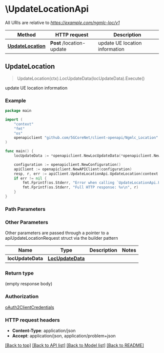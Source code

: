 # \UpdateLocationApi

All URIs are relative to *https://example.com/ngmlc-loc/v1*

Method | HTTP request | Description
------------- | ------------- | -------------
[**UpdateLocation**](UpdateLocationApi.md#UpdateLocation) | **Post** /location-update | update UE location information



## UpdateLocation

> UpdateLocation(ctx).LocUpdateData(locUpdateData).Execute()

update UE location information

### Example

```go
package main

import (
    "context"
    "fmt"
    "os"
    openapiclient "github.com/5GCoreNet/client-openapi/Ngmlc_Location"
)

func main() {
    locUpdateData := *openapiclient.NewLocUpdateData(*openapiclient.NewLocationRequestType(), *openapiclient.NewGeographicArea(*openapiclient.NewSupportedGADShapes(), *openapiclient.NewGeographicalCoordinates(float64(123), float64(123)), float32(123), *openapiclient.NewUncertaintyEllipse(float32(123), float32(123), int32(123)), int32(123), []openapiclient.GeographicalCoordinates{*openapiclient.NewGeographicalCoordinates(float64(123), float64(123))}, float64(123), float32(123), int32(123), float32(123), int32(123), int32(123)), int32(123), *openapiclient.NewAccuracyFulfilmentIndicator(), *openapiclient.NewLcsQosClass()) // LocUpdateData | 

    configuration := openapiclient.NewConfiguration()
    apiClient := openapiclient.NewAPIClient(configuration)
    resp, r, err := apiClient.UpdateLocationApi.UpdateLocation(context.Background()).LocUpdateData(locUpdateData).Execute()
    if err != nil {
        fmt.Fprintf(os.Stderr, "Error when calling `UpdateLocationApi.UpdateLocation``: %v\n", err)
        fmt.Fprintf(os.Stderr, "Full HTTP response: %v\n", r)
    }
}
```

### Path Parameters



### Other Parameters

Other parameters are passed through a pointer to a apiUpdateLocationRequest struct via the builder pattern


Name | Type | Description  | Notes
------------- | ------------- | ------------- | -------------
 **locUpdateData** | [**LocUpdateData**](LocUpdateData.md) |  | 

### Return type

 (empty response body)

### Authorization

[oAuth2ClientCredentials](../README.md#oAuth2ClientCredentials)

### HTTP request headers

- **Content-Type**: application/json
- **Accept**: application/json, application/problem+json

[[Back to top]](#) [[Back to API list]](../README.md#documentation-for-api-endpoints)
[[Back to Model list]](../README.md#documentation-for-models)
[[Back to README]](../README.md)

